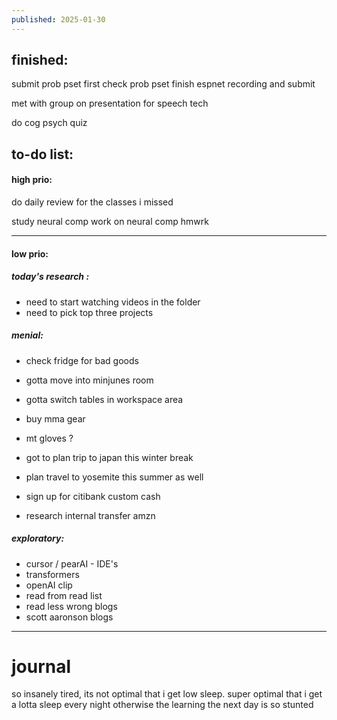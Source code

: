```yaml
---
published: 2025-01-30
---
```

## finished:

submit prob pset first
check prob pset
finish espnet recording and submit

met with group on presentation for speech tech

do cog psych quiz 
## to-do list:

#### high prio:

do daily review for the classes i missed

study neural comp 
work on neural comp hmwrk

----

#### low prio:
##### today's research :
- need to start watching videos in the folder
- need to pick top three projects

##### menial:
- check fridge for bad goods

- gotta move into minjunes room
- gotta switch tables in workspace area

- buy mma gear
- mt gloves ?

- got to plan trip to japan this winter break 
- plan travel to yosemite this summer as well

- sign up for citibank custom cash
- research internal transfer amzn
##### exploratory:
- cursor / pearAI - IDE's
- transformers  
- openAI clip
- read from read list 
- read less wrong blogs
- scott aaronson blogs


---
# journal

so insanely tired, its not optimal that i get low sleep. super optimal that i get a lotta sleep every night otherwise the learning the next day is so stunted 
